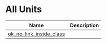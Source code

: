 # All Units


| Name | Description |
|---|---|
| [ok_no_link_inside_class](ok_no_link_inside_class.md) |   |

